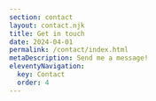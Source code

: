 ```yaml
---
section: contact
layout: contact.njk
title: Get in touch
date: 2024-04-01
permalink: /contact/index.html
metaDescription: Send me a message!
eleventyNavigation:
  key: Contact
  order: 4
---
```


<script data-letterbirduser="binarydigit" data-width="800px" data-showheader="true" src="https://letterbird.co/embed/v1.js"></script>